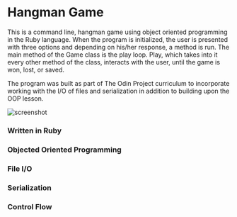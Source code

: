 # Hangman Game 

This is a command line, hangman game using object oriented programming in the Ruby language. When the program is initialized, the user is presented with three options and depending on his/her response, a method is run. The main method of the Game class is the play loop. Play, which takes into it every other method of the class, interacts with the user, until the game is won, lost, or saved. 

The program was built as part of The Odin Project curriculum to incorporate working with the I/O of files and serialization in addition to building upon the OOP lesson.

![screenshot](https://cloud.githubusercontent.com/assets/23216543/23180147/6a015cbe-f83e-11e6-96bf-3035997e41dd.png)

### Written in Ruby 

### Objected Oriented Programming

### File I/O

### Serialization

### Control Flow

